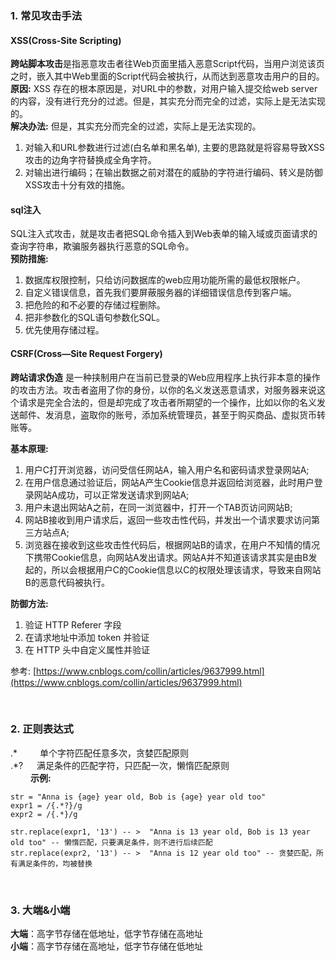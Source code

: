 ### 1. 常见攻击手法
#### XSS(Cross-Site Scripting)
**跨站脚本攻击**是指恶意攻击者往Web页面里插入恶意Script代码，当用户浏览该页之时，嵌入其中Web里面的Script代码会被执行，从而达到恶意攻击用户的目的。   
**原因:**  XSS 存在的根本原因是，对URL中的参数，对用户输入提交给web server的内容，没有进行充分的过滤。但是，其实充分而完全的过滤，实际上是无法实现的。    
**解决办法:**  但是，其实充分而完全的过滤，实际上是无法实现的。    
1. 对输入和URL参数进行过滤(白名单和黑名单), 主要的思路就是将容易导致XSS攻击的边角字符替换成全角字符。      
2. 对输出进行编码；在输出数据之前对潜在的威胁的字符进行编码、转义是防御XSS攻击十分有效的措施。    

#### sql注入  
SQL注入式攻击，就是攻击者把SQL命令插入到Web表单的输入域或页面请求的查询字符串，欺骗服务器执行恶意的SQL命令。  
**预防措施:**  
1. 数据库权限控制，只给访问数据库的web应用功能所需的最低权限帐户。  
2. 自定义错误信息，首先我们要屏蔽服务器的详细错误信息传到客户端。  
3. 把危险的和不必要的存储过程删除。
4. 把非参数化的SQL语句参数化SQL。
5. 优先使用存储过程。

#### CSRF(Cross—Site Request Forgery) 
**跨站请求伪造** 是一种挟制用户在当前已登录的Web应用程序上执行非本意的操作的攻击方法。攻击者盗用了你的身份，以你的名义发送恶意请求，对服务器来说这个请求是完全合法的，但是却完成了攻击者所期望的一个操作，比如以你的名义发送邮件、发消息，盗取你的账号，添加系统管理员，甚至于购买商品、虚拟货币转账等。        

**基本原理:**    
1. 用户C打开浏览器，访问受信任网站A，输入用户名和密码请求登录网站A;
2. 在用户信息通过验证后，网站A产生Cookie信息并返回给浏览器，此时用户登录网站A成功，可以正常发送请求到网站A;
3. 用户未退出网站A之前，在同一浏览器中，打开一个TAB页访问网站B;
4. 网站B接收到用户请求后，返回一些攻击性代码，并发出一个请求要求访问第三方站点A;
5. 浏览器在接收到这些攻击性代码后，根据网站B的请求，在用户不知情的情况下携带Cookie信息，向网站A发出请求。网站A并不知道该请求其实是由B发起的，所以会根据用户C的Cookie信息以C的权限处理该请求，导致来自网站B的恶意代码被执行。  

**防御方法:**  
1. 验证 HTTP Referer 字段
2. 在请求地址中添加 token 并验证
3. 在 HTTP 头中自定义属性并验证  

参考: [https://www.cnblogs.com/collin/articles/9637999.html](https://www.cnblogs.com/collin/articles/9637999.html)

<br/>
 
### 2. 正则表达式
.*   &emsp;&emsp; 单个字符匹配任意多次，贪婪匹配原则    
.*?  &emsp; 满足条件的匹配字符，只匹配一次，懒惰匹配原则    
&emsp;&emsp; **示例:**  
    
    str = "Anna is {age} year old, Bob is {age} year old too"
    expr1 = /{.*?}/g
    expr2 = /{.*}/g

    str.replace(expr1, '13') -- >  "Anna is 13 year old, Bob is 13 year old too" -- 懒惰匹配，只要满足条件，则不进行后续匹配  
    str.replace(expr2, '13') -- >  "Anna is 12 year old too" -- 贪婪匹配，所有满足条件的，均被替换  

<br/>

### 3. 大端&小端  

**大端**：高字节存储在低地址，低字节存储在高地址     
**小端**：高字节存储在高地址，低字节存储在低地址    
